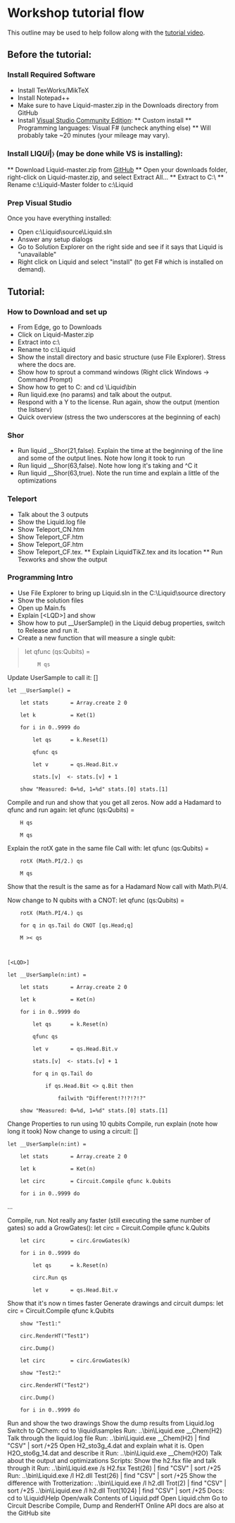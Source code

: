 # Workshop tutorial flow

This outline may be used to help follow along with the [tutorial video](http://research.microsoft.com/apps/video/default.aspx?id=258279).

## Before the tutorial: 

### Install Required Software
* Install TexWorks/MikTeX 
* Install Notepad++ 
* Make sure to have Liquid-master.zip in the Downloads directory from GitHub 
* Install [Visual Studio Community Edition](https://www.visualstudio.com/en-us/products/visual-studio-community-vs.aspx):
** Custom install 
** Programming languages: Visual F# (uncheck anything else) 
** Will probably take ~20 minutes (your mileage may vary). 

### Install LIQ<i>Ui</i>|&#x232A; (may be done while VS is installing):
** Download Liquid-master.zip from [GitHub](https://github.com/msr-quarc/Liquid/archive/master.zip)
** Open your downloads folder, right-click on Liquid-master.zip, and select Extract All… 
** Extract to C:\ 
** Rename c:\Liquid-Master folder to c:\Liquid 

### Prep Visual Studio

Once you have everything installed: 
* Open c:\Liquid\source\Liquid.sln 
* Answer any setup dialogs 
* Go to Solution Explorer on the right side and see if it says that Liquid is "unavailable" 
* Right click on Liquid and select "install" (to get F# which is installed on demand). 

## Tutorial:

### How to Download and set up
* From Edge, go to Downloads 
* Click on Liquid-Master.zip 
* Extract into c:\ 
* Rename to c:\Liquid 
* Show the install directory and basic structure (use File Explorer). Stress where the docs are. 
* Show how to sprout a command windows (Right click Windows -> Command Prompt) 
* Show how to get to C: and cd \Liquid\bin 
* Run liquid.exe (no params) and talk about the output. 
* Respond with a Y to the license. Run again, show the output (mention the listserv) 
* Quick overview (stress the two underscores at the beginning of each) 

### Shor
* Run liquid __Shor(21,false). Explain the time at the beginning of the line and some of the output lines. Note how long it took to run 
* Run liquid __Shor(63,false). Note how long it's taking and ^C it 
* Run liquid __Shor(63,true). Note the run time and explain a little of the optimizations 

### Teleport
* Talk about the 3 outputs 
* Show the Liquid.log file 
* Show Teleport_CN.htm 
* Show Teleport_CF.htm 
* Show Teleport_GF.htm 
* Show Teleport_CF.tex. 
** Explain LiquidTikZ.tex and its location 
** Run Texworks and show the output 

### Programming Intro
* Use File Explorer to bring up Liquid.sln in the C:\Liquid\source directory 
* Show the solution files 
* Open up Main.fs 
* Explain &lbrack;&lt;LQD&gt;&rbrack; and show 
* Show how to put __UserSample() in the Liquid debug properties, switch to Release and run it. 
* Create a new function that will measure a single qubit: 
<blockquote color="blue">
    let qfunc (qs:Qubits) =

        M qs
</blockquote>
Update UserSample to call it: 
    [<LQD>]

    let __UserSample() =

        let stats       = Array.create 2 0

        let k           = Ket(1)

        for i in 0..9999 do

            let qs      = k.Reset(1)

            qfunc qs

            let v       = qs.Head.Bit.v

            stats.[v]  <- stats.[v] + 1

        show "Measured: 0=%d, 1=%d" stats.[0] stats.[1]

Compile and run and show that you get all zeros. 
Now add a Hadamard to qfunc and run again: 
    let qfunc (qs:Qubits) =

        H qs

        M qs

Explain the rotX gate in the same file 
Call with: 
    let qfunc (qs:Qubits) =

        rotX (Math.PI/2.) qs

        M qs

Show that the result is the same as for a Hadamard 
Now call with Math.PI/4. 
 
Now change to N qubits with a CNOT: 
    let qfunc (qs:Qubits) =

        rotX (Math.PI/4.) qs

        for q in qs.Tail do CNOT [qs.Head;q]

        M >< qs

 

    [<LQD>]

    let __UserSample(n:int) =

        let stats       = Array.create 2 0

        let k           = Ket(n)

        for i in 0..9999 do

            let qs      = k.Reset(n)

            qfunc qs

            let v       = qs.Head.Bit.v

            stats.[v]  <- stats.[v] + 1

            for q in qs.Tail do

                if qs.Head.Bit <> q.Bit then

                    failwith "Different!?!?!?!?"

        show "Measured: 0=%d, 1=%d" stats.[0] stats.[1]

Change Properties to run using 10 qubits 
Compile, run explain (note how long it took) 
Now change to using a circuit: 
    [<LQD>]

    let __UserSample(n:int) =

        let stats       = Array.create 2 0

        let k           = Ket(n)

        let circ        = Circuit.Compile qfunc k.Qubits

        for i in 0..9999 do

...

Compile, run. Not really any faster (still executing the same number of gates) so add a GrowGates(): 
        let circ        = Circuit.Compile qfunc k.Qubits

        let circ        = circ.GrowGates(k)

        for i in 0..9999 do

            let qs      = k.Reset(n)

            circ.Run qs

            let v       = qs.Head.Bit.v

Show that it's now n times  faster 
Generate drawings and circuit dumps: 
        let circ        = Circuit.Compile qfunc k.Qubits

        show "Test1:"

        circ.RenderHT("Test1")

        circ.Dump()

        let circ        = circ.GrowGates(k)

        show "Test2:"

        circ.RenderHT("Test2")

        circ.Dump()

        for i in 0..9999 do

Run and show the two drawings 
Show the dump results from Liquid.log 
Switch to QChem: 
cd to  \liquid\samples 
Run: ..\bin\Liquid.exe __Chem(H2) 
Talk through the liquid.log file 
Run: ..\bin\Liquid.exe __Chem(H2) | find "CSV" | sort /+25 
Open H2_sto3g_4.dat and explain what it is. 
Open H2O_sto6g_14.dat and describe it 
Run: ..\bin\Liquid.exe __Chem(H2O) 
Talk about the output and optimizations 
Scripts: 
Show the h2.fsx file and talk through it 
Run: ..\bin\Liquid.exe /s H2.fsx Test(26) | find "CSV" | sort /+25 
Run: ..\bin\Liquid.exe /l H2.dll Test(26) | find "CSV" | sort /+25 
Show the difference with Trotterization: 
..\bin\Liquid.exe /l h2.dll Trot(2) | find "CSV" | sort /+25 
..\bin\Liquid.exe /l h2.dll Trot(1024) | find "CSV" | sort /+25 
Docs: 
cd to \Liquid\Help 
Open/walk Contents of Liquid.pdf 
Open Liquid.chm 
Go to Circuit 
Describe Compile, Dump and RenderHT 
Online API docs are also at the GitHub site 